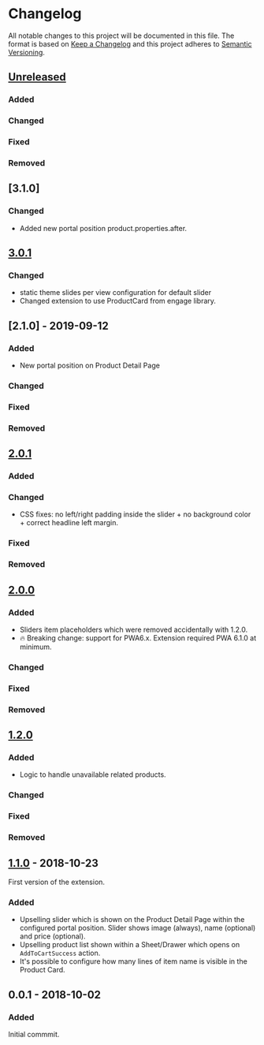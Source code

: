 # Changelog
 All notable changes to this project will be documented in this file.
 The format is based on [Keep a Changelog](http://keepachangelog.com/) and this project adheres to [Semantic Versioning](http://semver.org/).

## [Unreleased]
### Added
### Changed
### Fixed
### Removed

## [3.1.0]
### Changed
- Added new portal position product.properties.after.


## [3.0.1]
### Changed
- static theme slides per view configuration for default slider
- Changed extension to use ProductCard from engage library.


## [2.1.0] - 2019-09-12
### Added
- New portal position on Product Detail Page
### Changed
### Fixed
### Removed

## [2.0.1]
### Added
### Changed
- CSS fixes: no left/right padding inside the slider + no background  color + correct headline left margin.
### Fixed
### Removed

## [2.0.0]
### Added
- Sliders item placeholders which were removed accidentally with 1.2.0.
- 🔥 Breaking change: support for PWA6.x. Extension required PWA 6.1.0 at minimum.
### Changed
### Fixed
### Removed

## [1.2.0]
### Added
- Logic to handle unavailable related products.
### Changed
### Fixed
### Removed

## [1.1.0] - 2018-10-23
First version of the extension.
### Added
- Upselling slider which is shown on the Product Detail Page within the configured portal position. Slider shows image (always), name (optional) and price (optional).
- Upselling product list shown within a Sheet/Drawer which opens on `AddToCartSuccess` action.
- It's possible to configure how many lines of item name is visible in the Product Card.

## 0.0.1 - 2018-10-02
### Added
Initial commmit.

[Unreleased]: https://github.com/shopgate/ext-upselling/compare/v2.0.0...HEAD
[3.0.1]: https://github.com/shopgate/ext-upselling/compare/v3.0.0...v3.0.1
[2.0.1]: https://github.com/shopgate/ext-upselling/compare/v2.0.0...v2.0.1
[2.0.0]: https://github.com/shopgate/ext-upselling/compare/v1.2.0...v2.0.0
[1.2.0]: https://github.com/shopgate/ext-upselling/compare/v1.1.0...v1.2.0
[1.1.0]: https://github.com/shopgate/ext-upselling/compare/v0.0.1...v1.1.0

